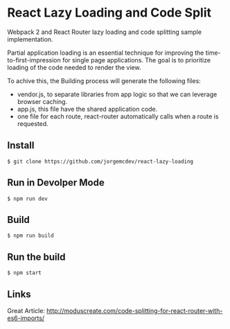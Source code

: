 # React Lazy Loading and Code Split
Webpack 2 and React Router lazy loading and code splitting sample implementation.

Partial application loading is an essential technique for improving the time-to-first-impression for single page applications. The goal is to prioritize loading of the code needed to render the view. 

To achive this, the Building process will generate the following files:
- vendor.js, to separate libraries from app logic so that we can leverage browser caching.
- app.js, this file have the shared application code.
- one file for each route, react-router automatically calls when a route is requested.

## Install
```
$ git clone https://github.com/jorgemcdev/react-lazy-loading

```
## Run in Devolper Mode
```
$ npm run dev

```
## Build 
```
$ npm run build
```
## Run the build
```
$ npm start
```

## Links
Great Article: http://moduscreate.com/code-splitting-for-react-router-with-es6-imports/